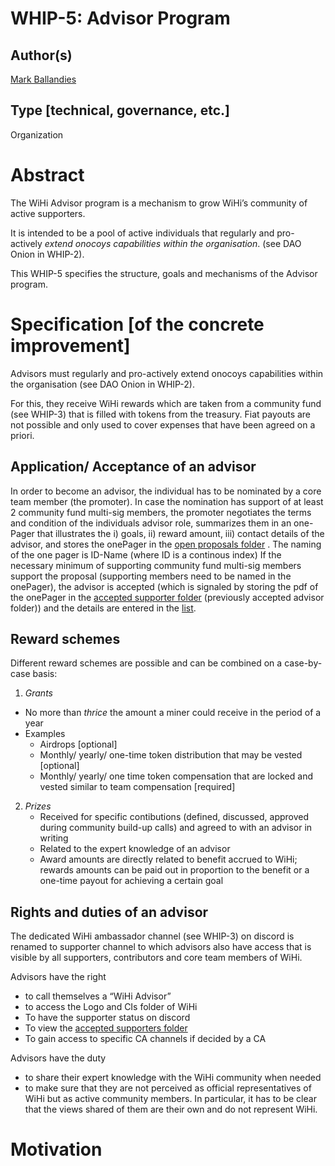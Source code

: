 # WHIP-5: Advisor Program 

## Author(s)
[Mark Ballandies](https://twitter.com/BallandiesMC)

## Type [technical, governance, etc.]
Organization

# Abstract
The WiHi Advisor program is a mechanism to grow WiHi’s community of active supporters.  

It is intended to be a pool of active individuals that regularly and pro-actively *extend onocoys capabilities within the organisation*. (see DAO Onion in WHIP-2). 

This WHIP-5 specifies the structure, goals and mechanisms of the Advisor program.


# Specification [of the concrete improvement]

Advisors must regularly and pro-actively extend onocoys capabilities within the organisation (see DAO Onion in WHIP-2). 

For this, they receive WiHi rewards which are taken from a community fund (see WHIP-3) that is filled with tokens from the treasury. Fiat payouts are not possible and only used to cover expenses that have been agreed on a priori.

## Application/ Acceptance of an advisor

In order to become an advisor, the individual has to be nominated by a core team member (the promoter). In case the nomination has support of at least 2
community fund multi-sig members, the promoter negotiates the terms and condition of the individuals advisor role, summarizes
them in an one-Pager that illustrates the i) goals, ii) reward amount, iii) contact details of the advisor, and stores the
onePager in the [open proposals folder](https://drive.google.com/drive/folders/164We6FinxvUBoI_dF00Kz2rw7c5gsyqf?usp=sharing) . The naming of the one pager is ID-Name (where ID
is a continous index)
If the necessary minimum of supporting community fund multi-sig members support the proposal (supporting members need to be
named in the onePager), the advisor is accepted (which is signaled by storing the pdf of the onePager in the [accepted supporter folder](https://drive.google.com/drive/folders/1s_nJuHrl7OtXMpqe-kM3KV9S9jRflCJO?usp=sharing) (previously accepted advisor folder)) and the details are entered in the 
[list](https://docs.google.com/spreadsheets/d/1qgRbz1v1Pr6EUpWY8iiX_MVQecFiP1KW0tm6C4wx-l8/edit?usp=sharing). 

## Reward schemes

Different reward schemes are possible and can be combined on a case-by-case basis:

1. *Grants*
- No more than *thrice* the amount a miner could receive in the period of a year
- Examples
    - Airdrops [optional]
    - Monthly/ yearly/ one-time token distribution that may be vested [optional]
    - Monthly/ yearly/ one time token compensation that are locked and vested similar to team compensation [required]
2. *Prizes*
    - Received for specific contibutions (defined, discussed, approved during community build-up calls) and agreed to with an advisor in writing
    - Related to the expert knowledge of an advisor
    - Award amounts are directly related to benefit accrued to WiHi; rewards amounts can be paid out in proportion to the benefit or a one-time payout for achieving a certain goal

## Rights and duties of an advisor

The dedicated WiHi ambassador channel (see WHIP-3) on discord is renamed to supporter channel to which advisors also have access that is visible by all supporters, contributors and core team members of WiHi.

Advisors have the right 
- to call themselves a “WiHi Advisor”
- to access the Logo and CIs folder of WiHi
- To have the supporter status on discord
- To view the [accepted supporters folder](https://drive.google.com/drive/folders/1s_nJuHrl7OtXMpqe-kM3KV9S9jRflCJO?usp=sharing)  
- To gain access to specific CA channels if decided by a CA

Advisors have the duty
- to share their expert knowledge with the WiHi community when needed
- to make sure that they are not perceived as official representatives of WiHi but as active community members. In particular, it has to be clear that the views shared of them are their own and do not represent WiHi.


# Motivation 

